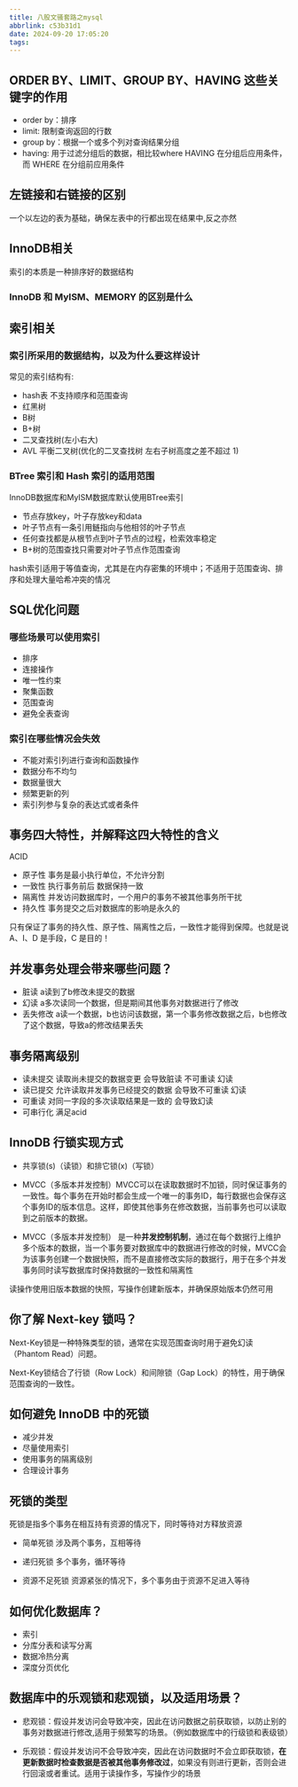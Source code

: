 ```yaml
---
title: 八股文骚套路之mysql
abbrlink: c53b31d1
date: 2024-09-20 17:05:20
tags:
---
```


## ORDER BY、LIMIT、GROUP BY、HAVING 这些关键字的作用

- order by：排序
- limit: 限制查询返回的行数
- group by：根据一个或多个列对查询结果分组
- having: 用于过滤分组后的数据，相比较where HAVING 在分组后应用条件，而 WHERE 在分组前应用条件

## 左链接和右链接的区别

一个以左边的表为基础，确保左表中的行都出现在结果中,反之亦然

## InnoDB相关

索引的本质是一种排序好的数据结构

### InnoDB 和 MyISM、MEMORY 的区别是什么

## 索引相关

### 索引所采用的数据结构，以及为什么要这样设计

常见的索引结构有:

- hash表 不支持顺序和范围查询
- 红黑树
- B树
- B+树
- 二叉查找树(左小右大)
- AVL 平衡二叉树(优化的二叉查找树 左右子树高度之差不超过 1)

### BTree 索引和 Hash 索引的适用范围

InnoDB数据库和MyISM数据库默认使用BTree索引

- 节点存放key，叶子存放key和data
- 叶子节点有一条引用鲢指向与他相邻的叶子节点
- 任何查找都是从根节点到叶子节点的过程，检索效率稳定
- B+树的范围查找只需要对叶子节点作范围查询

hash索引适用于等值查询，尤其是在内存密集的环境中；不适用于范围查询、排序和处理大量哈希冲突的情况

## SQL优化问题

### 哪些场景可以使用索引

- 排序
- 连接操作
- 唯一性约束
- 聚集函数
- 范围查询
- 避免全表查询

### 索引在哪些情况会失效

- 不能对索引列进行查询和函数操作
- 数据分布不均匀
- 数据量很大
- 频繁更新的列
- 索引列参与复杂的表达式或者条件

## 事务四大特性，并解释这四大特性的含义

ACID

- 原子性 事务是最小执行单位，不允许分割
- 一致性 执行事务前后 数据保持一致
- 隔离性 并发访问数据库时，一个用户的事务不被其他事务所干扰
- 持久性 事务提交之后对数据库的影响是永久的

只有保证了事务的持久性、原子性、隔离性之后，一致性才能得到保障。也就是说 A、I、D 是手段，C 是目的！

## 并发事务处理会带来哪些问题？

- 脏读 a读到了b修改未提交的数据
- 幻读 a多次读同一个数据，但是期间其他事务对数据进行了修改
- 丢失修改 a读一个数据，b也访问该数据，第一个事务修改数据之后，b也修改了这个数据，导致a的修改结果丢失

## 事务隔离级别

- 读未提交 读取尚未提交的数据变更 会导致脏读 不可重读 幻读
- 读已提交 允许读取并发事务已经提交的数据 会导致不可重读 幻读
- 可重读 对同一字段的多次读取结果是一致的 会导致幻读
- 可串行化 满足acid

## InnoDB 行锁实现方式

- 共享锁(s)（读锁）和排它锁(x)（写锁）
- MVCC（多版本并发控制）MVCC可以在读取数据时不加锁，同时保证事务的一致性。每个事务在开始时都会生成一个唯一的事务ID，每行数据也会保存这个事务ID的版本信息。这样，即使其他事务在修改数据，当前事务也可以读取到之前版本的数据。

- MVCC（多版本并发控制） 是一种**并发控制机制**，通过在每个数据行上维护多个版本的数据，当一个事务要对数据库中的数据进行修改的时候，MVCC会为该事务创建一个数据快照，而不是直接修改实际的数据行，用于在多个并发事务同时读写数据库时保持数据的一致性和隔离性

读操作使用旧版本数据的快照，写操作创建新版本，并确保原始版本仍然可用

## 你了解 Next-key 锁吗？

Next-Key锁是一种特殊类型的锁，通常在实现范围查询时用于避免幻读（Phantom Read）问题。

Next-Key锁结合了行锁（Row Lock）和间隙锁（Gap Lock）的特性，用于确保范围查询的一致性。

## 如何避免 InnoDB 中的死锁

- 减少并发
- 尽量使用索引
- 使用事务的隔离级别
- 合理设计事务

## 死锁的类型

死锁是指多个事务在相互持有资源的情况下，同时等待对方释放资源

- 简单死锁
涉及两个事务，互相等待

- 递归死锁
多个事务，循环等待

- 资源不足死锁
资源紧张的情况下，多个事务由于资源不足进入等待

## 如何优化数据库？

- 索引
- 分库分表和读写分离
- 数据冷热分离
- 深度分页优化

## 数据库中的乐观锁和悲观锁，以及适用场景？

- 悲观锁：假设并发访问会导致冲突，因此在访问数据之前获取锁，以防止别的事务对数据进行修改,适用于频繁写的场景。（例如数据库中的行级锁和表级锁）

- 乐观锁：假设并发访问不会导致冲突，因此在访问数据时不会立即获取锁，**在更新数据时检查数据是否被其他事务修改过**，如果没有则进行更新，否则会进行回滚或者重试。适用于读操作多，写操作少的场景

